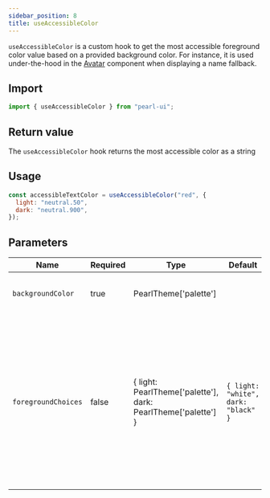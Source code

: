 ```yaml
---
sidebar_position: 8
title: useAccessibleColor
---
```


`useAccessibleColor` is a custom hook to get the most accessible foreground color value based on a provided background color. For instance, it is used under-the-hood in the [Avatar](../components/media/Avatar) component when displaying a name fallback.

## Import

```js
import { useAccessibleColor } from "pearl-ui";
```

## Return value

The `useAccessibleColor` hook returns the most accessible color as a <t>string</t>

## Usage

```js
const accessibleTextColor = useAccessibleColor("red", {
  light: "neutral.50",
  dark: "neutral.900",
});
```

## Parameters

| Name                | Required | Type                                                                        | Default                             | Description                                                                                                                                          |
| ------------------- | -------- | --------------------------------------------------------------------------- | ----------------------------------- | ---------------------------------------------------------------------------------------------------------------------------------------------------- |
| `backgroundColor`   | true     | <t>PearlTheme['palette']</t>                                                |                                     | The color value of the background color.                                                                                                             |
| `foregroundChoices` | false    | { light: <t>PearlTheme['palette']</t>, dark: <t>PearlTheme['palette']</t> } | `{ light: "white", dark: "black" }` | The foreground color values to choose from. It expects an object which a 'light' key (for the lighter color) and a 'dark' key (for the darker color) |
